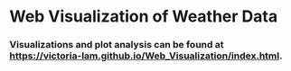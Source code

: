 # Web Visualization of Weather Data
### Visualizations and plot analysis can be found at https://victoria-lam.github.io/Web_Visualization/index.html.
